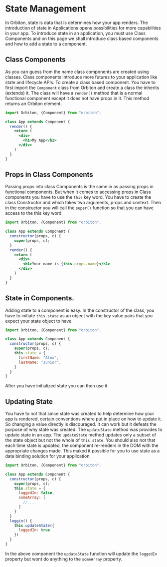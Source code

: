 # State Management
In Orbiton, state is data that is determines how your app renders. The introduction of state in Applications opens possibilities for more capabilities in your app. To introduce state in an application, you must use Class Components and on this page we shall introduce class based components and how to add a state to a component.
## Class Components
As you can guess from the name class components are created using classes. Class components introduce more futures to your application like state and lifecycle APIs.
To create a class based component. You have to first import the `Component` class from Orbiton and create a class the inherits (extends) it. The class will have a `render()` method that is a normal functional component except it does not have props in it. This method returns an Orbiton element.
```jsx
import Orbiton, {Component} from "orbiton";

class App extends Component {
  render() {
    return (
      <div>
        <h1>My App</h1>
      </div>
    )
  }
}
```

## Props in Class Components
Passing props into class Components is the same in as passing props in functional components. But when it comes to accessing props in Class components you have to use the `this` key word. 
You have to create the class Constructor and which takes two arguments, props and context. Then in the constructor you will call the `super()` function so that you can have access to the this key word
```jsx
import Orbiton, {Component} from "orbiton";

class App extends Component {
  constructor(props, c) {
    super(props, c);
  }
  render() {
    return (
      <div>
        <h1>Your name is {this.props.name}</h1>
      </div>
    )
  }
}
```

## State in Components.
Adding state to a component is easy. In the constructor of the class, you have to initiate `this.state` as an object with the key value pairs that you expect your state object to have. 
```jsx
import Orbiton, {Component} from "orbiton";

class App extends Component {
  constructor(props, c) {
    super(props, c);
    this.state = {
      firstName: "Alex",
      lastName: "Junior",
    }
  }
}
```

After you have initialized state you can then use it. 
## Updating State
You have to not that since state was created to help determine how your app is rendered, certain conventions where put in place on how to update it. So changing a value directly is discouraged. It can work but it defeats the purpose of why state was created.
The `updateState` method was provides to update state in an app. The `updateState` method updates only a subset of the state object but not the whole of `this.state`. You should also not that each time state is updated, the component re-renders in the DOM with the appropriate changes made. This maked it possible for you to use state as a data binding solution for your application. 


```jsx
import Orbiton, {Component} from "orbiton";

class App extends Component {
  constructor(props, c) {
    super(props, c);
    this.state = {
      loggedIn: false,
      someArray: [
        //....
      ]
    }
  }
  loggin() {
    this.updateState({
      loggedIn: true
    })
  }
}
```

In the above component the `updateState` function will update the `loggedIn` property but wont do anything to the `someArray` property.
